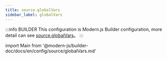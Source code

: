 ```yaml
---
title: source.globalVars
sidebar_label: globalVars
---
```


:::info BUILDER
This configuration is Modern.js Builder configuration, more detail can see [source.globalVars](https://modernjs.dev/builder/en/api/config-source.html#source-globalvars)。
:::

import Main from '@modern-js/builder-doc/docs/en/config/source/globalVars.md'

<Main />
